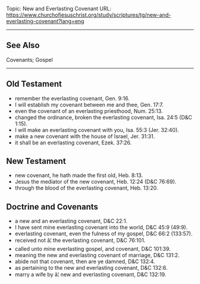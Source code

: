 Topic: New and Everlasting Covenant
URL: https://www.churchofjesuschrist.org/study/scriptures/tg/new-and-everlasting-covenant?lang=eng

---

## See Also

Covenants; Gospel

---

## Old Testament

- remember the everlasting covenant, Gen. 9:16.
- I will establish my covenant between me and thee, Gen. 17:7.
- even the covenant of an everlasting priesthood, Num. 25:13.
- changed the ordinance, broken the everlasting covenant, Isa. 24:5 (D&C 1:15).
- I will make an everlasting covenant with you, Isa. 55:3 (Jer. 32:40).
- make a new covenant with the house of Israel, Jer. 31:31.
- it shall be an everlasting covenant, Ezek. 37:26.

## New Testament

- new covenant, he hath made the first old, Heb. 8:13.
- Jesus the mediator of the new covenant, Heb. 12:24 (D&C 76:69).
- through the blood of the everlasting covenant, Heb. 13:20.

## Doctrine and Covenants

- a new and an everlasting covenant, D&C 22:1.
- I have sent mine everlasting covenant into the world, D&C 45:9 (49:9).
- everlasting covenant, even the fulness of my gospel, D&C 66:2 (133:57).
- received not â¦ the everlasting covenant, D&C 76:101.
- called unto mine everlasting gospel, and covenant, D&C 101:39.
- meaning the new and everlasting covenant of marriage, D&C 131:2.
- abide not that covenant, then are ye damned, D&C 132:4.
- as pertaining to the new and everlasting covenant, D&C 132:6.
- marry a wife by â¦ new and everlasting covenant, D&C 132:19.

